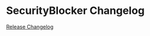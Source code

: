 # SecurityBlocker Changelog

[Release Changelog](https://github.com/spryker/security-blocker/releases)

